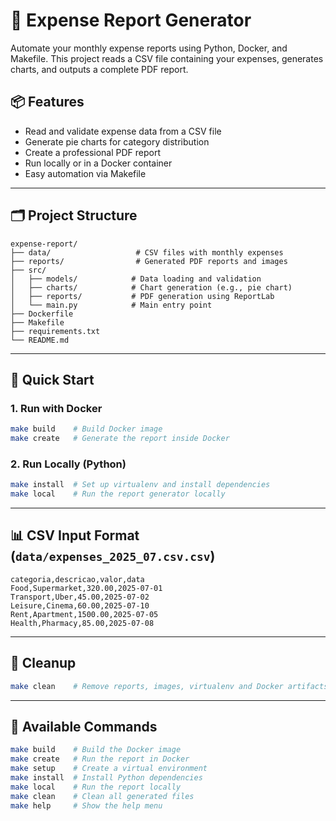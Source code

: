 # 🧾 Expense Report Generator

Automate your monthly expense reports using Python, Docker, and Makefile. This project reads a CSV file containing your expenses, generates charts, and outputs a complete PDF report.

## 📦 Features

- Read and validate expense data from a CSV file
- Generate pie charts for category distribution
- Create a professional PDF report
- Run locally or in a Docker container
- Easy automation via Makefile

---

## 🗂️ Project Structure

```
expense-report/
├── data/                   # CSV files with monthly expenses
├── reports/                # Generated PDF reports and images
├── src/
│   ├── models/            # Data loading and validation
│   ├── charts/            # Chart generation (e.g., pie chart)
│   ├── reports/           # PDF generation using ReportLab
│   └── main.py            # Main entry point
├── Dockerfile
├── Makefile
├── requirements.txt
└── README.md
```

---

## 🚀 Quick Start

### 1. Run with Docker

```bash
make build    # Build Docker image
make create   # Generate the report inside Docker
```

### 2. Run Locally (Python)

```bash
make install  # Set up virtualenv and install dependencies
make local    # Run the report generator locally
```

---

## 📊 CSV Input Format (`data/expenses_2025_07.csv.csv`)

```csv
categoria,descricao,valor,data
Food,Supermarket,320.00,2025-07-01
Transport,Uber,45.00,2025-07-02
Leisure,Cinema,60.00,2025-07-10
Rent,Apartment,1500.00,2025-07-05
Health,Pharmacy,85.00,2025-07-08
```

---

## 🧹 Cleanup

```bash
make clean    # Remove reports, images, virtualenv and Docker artifacts
```

---

## 📘 Available Commands

```bash
make build    # Build the Docker image
make create   # Run the report in Docker
make setup    # Create a virtual environment
make install  # Install Python dependencies
make local    # Run the report locally
make clean    # Clean all generated files
make help     # Show the help menu
```